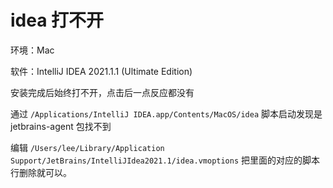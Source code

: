 # idea 打不开

环境：Mac

软件：IntelliJ IDEA 2021.1.1 (Ultimate Edition)

安装完成后始终打不开，点击后一点反应都没有

通过 `/Applications/IntelliJ IDEA.app/Contents/MacOS/idea` 脚本启动发现是 jetbrains-agent 包找不到

编辑 `/Users/lee/Library/Application Support/JetBrains/IntelliJIdea2021.1/idea.vmoptions` 把里面的对应的脚本行删除就可以。